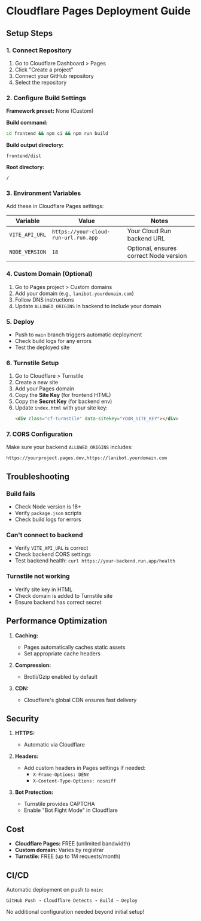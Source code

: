 # Cloudflare Pages Deployment Guide

## Setup Steps

### 1. Connect Repository
1. Go to Cloudflare Dashboard > Pages
2. Click "Create a project"
3. Connect your GitHub repository
4. Select the repository

### 2. Configure Build Settings

**Framework preset:** None (Custom)

**Build command:**
```bash
cd frontend && npm ci && npm run build
```

**Build output directory:**
```
frontend/dist
```

**Root directory:**
```
/
```

### 3. Environment Variables

Add these in Cloudflare Pages settings:

| Variable | Value | Notes |
|----------|-------|-------|
| `VITE_API_URL` | `https://your-cloud-run-url.run.app` | Your Cloud Run backend URL |
| `NODE_VERSION` | `18` | Optional, ensures correct Node version |

### 4. Custom Domain (Optional)

1. Go to Pages project > Custom domains
2. Add your domain (e.g., `lanibot.yourdomain.com`)
3. Follow DNS instructions
4. Update `ALLOWED_ORIGINS` in backend to include your domain

### 5. Deploy

- Push to `main` branch triggers automatic deployment
- Check build logs for any errors
- Test the deployed site

### 6. Turnstile Setup

1. Go to Cloudflare > Turnstile
2. Create a new site
3. Add your Pages domain
4. Copy the **Site Key** (for frontend HTML)
5. Copy the **Secret Key** (for backend env)
6. Update `index.html` with your site key:
   ```html
   <div class="cf-turnstile" data-sitekey="YOUR_SITE_KEY"></div>
   ```

### 7. CORS Configuration

Make sure your backend `ALLOWED_ORIGINS` includes:
```
https://yourproject.pages.dev,https://lanibot.yourdomain.com
```

## Troubleshooting

### Build fails
- Check Node version is 18+
- Verify `package.json` scripts
- Check build logs for errors

### Can't connect to backend
- Verify `VITE_API_URL` is correct
- Check backend CORS settings
- Test backend health: `curl https://your-backend.run.app/health`

### Turnstile not working
- Verify site key in HTML
- Check domain is added to Turnstile site
- Ensure backend has correct secret

## Performance Optimization

1. **Caching:**
   - Pages automatically caches static assets
   - Set appropriate cache headers

2. **Compression:**
   - Brotli/Gzip enabled by default

3. **CDN:**
   - Cloudflare's global CDN ensures fast delivery

## Security

1. **HTTPS:**
   - Automatic via Cloudflare

2. **Headers:**
   - Add custom headers in Pages settings if needed:
     - `X-Frame-Options: DENY`
     - `X-Content-Type-Options: nosniff`

3. **Bot Protection:**
   - Turnstile provides CAPTCHA
   - Enable "Bot Fight Mode" in Cloudflare

## Cost

- **Cloudflare Pages:** FREE (unlimited bandwidth)
- **Custom domain:** Varies by registrar
- **Turnstile:** FREE (up to 1M requests/month)

## CI/CD

Automatic deployment on push to `main`:
```
GitHub Push → Cloudflare Detects → Build → Deploy
```

No additional configuration needed beyond initial setup!
